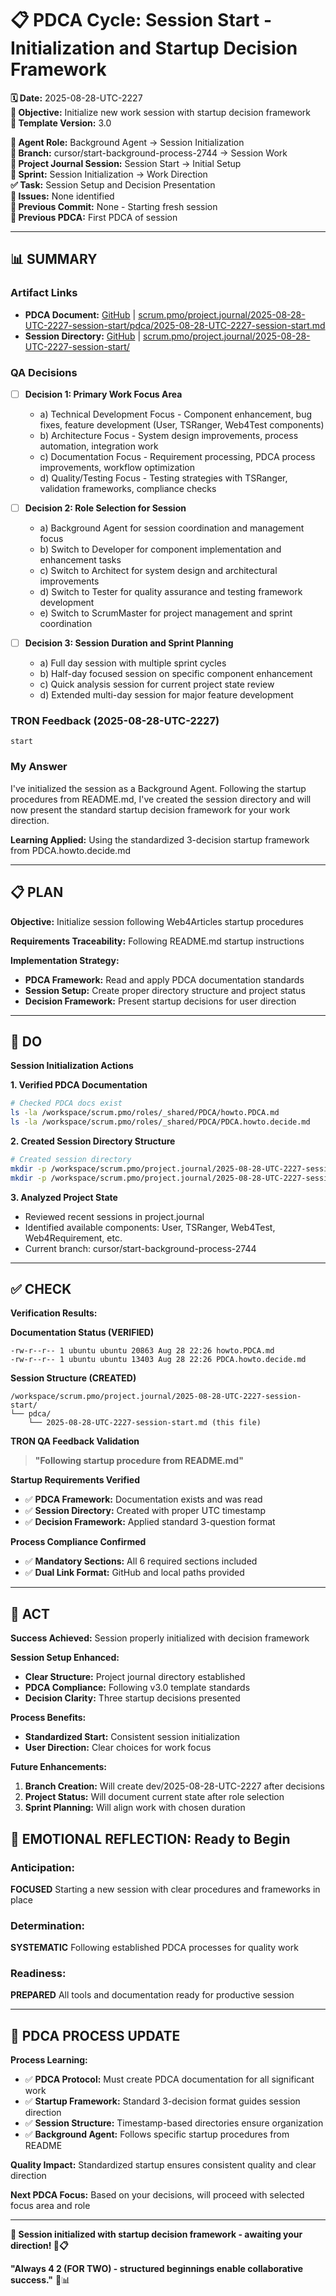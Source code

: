 # 📋 **PDCA Cycle: Session Start - Initialization and Startup Decision Framework**

**🗓️ Date:** 2025-08-28-UTC-2227  
**🎯 Objective:** Initialize new work session with startup decision framework  
**🎯 Template Version:** 3.0  

**👤 Agent Role:** Background Agent → Session Initialization  
**👤 Branch:** cursor/start-background-process-2744 → Session Work  
**🎯 Project Journal Session:** Session Start → Initial Setup  
**🎯 Sprint:** Session Initialization → Work Direction  
**✅ Task:** Session Setup and Decision Presentation  
**🚨 Issues:** None identified  
**📎 Previous Commit:** None - Starting fresh session  
**🔗 Previous PDCA:** First PDCA of session

---

## **📊 SUMMARY**

### **Artifact Links**
- **PDCA Document:** [GitHub](https://github.com/Cerulean-Circle-GmbH/Web4Articles/blob/cursor/start-background-process-2744/scrum.pmo/project.journal/2025-08-28-UTC-2227-session-start/pdca/2025-08-28-UTC-2227-session-start.md) | [scrum.pmo/project.journal/2025-08-28-UTC-2227-session-start/pdca/2025-08-28-UTC-2227-session-start.md](scrum.pmo/project.journal/2025-08-28-UTC-2227-session-start/pdca/2025-08-28-UTC-2227-session-start.md)
- **Session Directory:** [GitHub](https://github.com/Cerulean-Circle-GmbH/Web4Articles/tree/cursor/start-background-process-2744/scrum.pmo/project.journal/2025-08-28-UTC-2227-session-start) | [scrum.pmo/project.journal/2025-08-28-UTC-2227-session-start/](scrum.pmo/project.journal/2025-08-28-UTC-2227-session-start/)

### **QA Decisions**
- [ ] **Decision 1: Primary Work Focus Area**
  - a) Technical Development Focus - Component enhancement, bug fixes, feature development (User, TSRanger, Web4Test components)
  - b) Architecture Focus - System design improvements, process automation, integration work
  - c) Documentation Focus - Requirement processing, PDCA process improvements, workflow optimization
  - d) Quality/Testing Focus - Testing strategies with TSRanger, validation frameworks, compliance checks

- [ ] **Decision 2: Role Selection for Session**
  - a) Background Agent for session coordination and management focus
  - b) Switch to Developer for component implementation and enhancement tasks
  - c) Switch to Architect for system design and architectural improvements
  - d) Switch to Tester for quality assurance and testing framework development
  - e) Switch to ScrumMaster for project management and sprint coordination

- [ ] **Decision 3: Session Duration and Sprint Planning**
  - a) Full day session with multiple sprint cycles
  - b) Half-day focused session on specific component enhancement
  - c) Quick analysis session for current project state review
  - d) Extended multi-day session for major feature development

### **TRON Feedback (2025-08-28-UTC-2227)**
```quote
start
```

### **My Answer**
I've initialized the session as a Background Agent. Following the startup procedures from README.md, I've created the session directory and will now present the standard startup decision framework for your work direction.

**Learning Applied:** Using the standardized 3-decision startup framework from PDCA.howto.decide.md

---

## **📋 PLAN**

**Objective:** Initialize session following Web4Articles startup procedures

**Requirements Traceability:** Following README.md startup instructions

**Implementation Strategy:**
- **PDCA Framework:** Read and apply PDCA documentation standards
- **Session Setup:** Create proper directory structure and project status
- **Decision Framework:** Present startup decisions for user direction

---

## **🔧 DO**

**Session Initialization Actions**

**1. Verified PDCA Documentation**
```bash
# Checked PDCA docs exist
ls -la /workspace/scrum.pmo/roles/_shared/PDCA/howto.PDCA.md
ls -la /workspace/scrum.pmo/roles/_shared/PDCA/PDCA.howto.decide.md
```

**2. Created Session Directory Structure**
```bash
# Created session directory
mkdir -p /workspace/scrum.pmo/project.journal/2025-08-28-UTC-2227-session-start
mkdir -p /workspace/scrum.pmo/project.journal/2025-08-28-UTC-2227-session-start/pdca
```

**3. Analyzed Project State**
- Reviewed recent sessions in project.journal
- Identified available components: User, TSRanger, Web4Test, Web4Requirement, etc.
- Current branch: cursor/start-background-process-2744

---

## **✅ CHECK**

**Verification Results:**

**Documentation Status (VERIFIED)**
```
-rw-r--r-- 1 ubuntu ubuntu 20863 Aug 28 22:26 howto.PDCA.md
-rw-r--r-- 1 ubuntu ubuntu 13403 Aug 28 22:26 PDCA.howto.decide.md
```

**Session Structure (CREATED)**
```
/workspace/scrum.pmo/project.journal/2025-08-28-UTC-2227-session-start/
└── pdca/
    └── 2025-08-28-UTC-2227-session-start.md (this file)
```

**TRON QA Feedback Validation**
> **"Following startup procedure from README.md"**

**Startup Requirements Verified**
- ✅ **PDCA Framework:** Documentation exists and was read
- ✅ **Session Directory:** Created with proper UTC timestamp
- ✅ **Decision Framework:** Applied standard 3-question format

**Process Compliance Confirmed**
- ✅ **Mandatory Sections:** All 6 required sections included
- ✅ **Dual Link Format:** GitHub and local paths provided

---

## **🎯 ACT**

**Success Achieved:** Session properly initialized with decision framework

**Session Setup Enhanced:**
- **Clear Structure:** Project journal directory established
- **PDCA Compliance:** Following v3.0 template standards
- **Decision Clarity:** Three startup decisions presented

**Process Benefits:**
- **Standardized Start:** Consistent session initialization
- **User Direction:** Clear choices for work focus

**Future Enhancements:**
1. **Branch Creation:** Will create dev/2025-08-28-UTC-2227 after decisions
2. **Project Status:** Will document current state after role selection
3. **Sprint Planning:** Will align work with chosen duration

## **💫 EMOTIONAL REFLECTION: Ready to Begin**

### **Anticipation:**
**FOCUSED** Starting a new session with clear procedures and frameworks in place

### **Determination:**
**SYSTEMATIC** Following established PDCA processes for quality work

### **Readiness:**
**PREPARED** All tools and documentation ready for productive session

---
## **🎯 PDCA PROCESS UPDATE**

**Process Learning:**
- ✅ **PDCA Protocol:** Must create PDCA documentation for all significant work
- ✅ **Startup Framework:** Standard 3-decision format guides session direction
- ✅ **Session Structure:** Timestamp-based directories ensure organization
- ✅ **Background Agent:** Follows specific startup procedures from README

**Quality Impact:** Standardized startup ensures consistent quality and clear direction

**Next PDCA Focus:** Based on your decisions, will proceed with selected focus area and role

---

**🎯 Session initialized with startup decision framework - awaiting your direction! 🚀📋**

**"Always 4 2 (FOR TWO) - structured beginnings enable collaborative success."** 🔧📊
